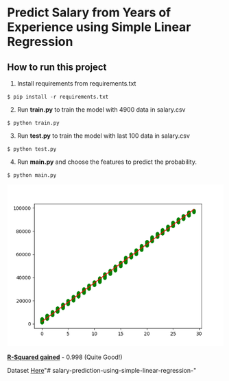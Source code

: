 # Predict Salary from Years of Experience using Simple Linear Regression

## How to run this project
1. Install requirements from requirements.txt
``` 
$ pip install -r requirements.txt
```

2. Run <b>train.py</b> to train the model with 4900 data in salary.csv
```
$ python train.py
```

3. Run <b>test.py</b> to train the model with last 100 data in salary.csv
```
$ python test.py
```

4. Run <b>main.py</b> and choose the features to predict the probability.
```
$ python main.py
```

![Figure of regression](https://github.com/Rahat-Khan-Pathan/salary-prediction-using-simple-linear-regression/blob/main/figures/regression.png?raw=true)

<b><u>R-Squared gained</u></b> - 0.998 (Quite Good!)




Dataset <a href="https://www.kaggle.com/datasets/suyog17/salary-prediction">Here</a>"# salary-prediction-using-simple-linear-regression-" 
